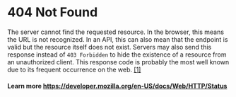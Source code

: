 # 404 Not Found

The server cannot find the requested resource. In the browser, this means the URL is not recognized. In an API, this can also mean that the endpoint is valid but the resource itself does not exist. Servers may also send this response instead of `403 Forbidden` to hide the existence of a resource from an unauthorized client. This response code is probably the most well known due to its frequent occurrence on the web. [[1]](https://developer.mozilla.org/en-US/docs/Web/HTTP/Status)

#### Learn more https://developer.mozilla.org/en-US/docs/Web/HTTP/Status
